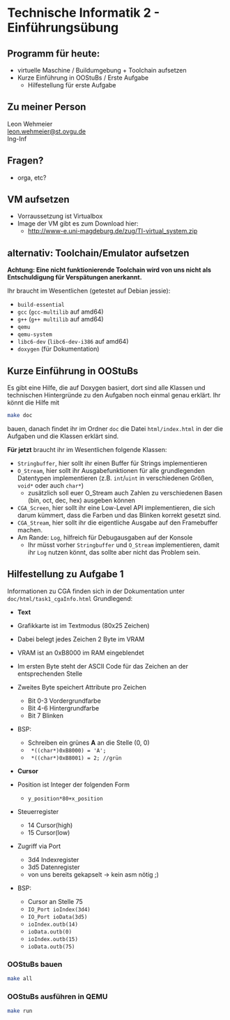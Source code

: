 # Technische Informatik 2 - Einführungsübung

## Programm für heute:

* virtuelle Maschine / Buildumgebung + Toolchain aufsetzen
* Kurze Einführung in OOStuBs / Erste Aufgabe
  * Hilfestellung für erste Aufgabe

## Zu meiner Person

Leon Wehmeier  
leon.wehmeier@st.ovgu.de  
Ing-Inf  

## Fragen?

* orga, etc?

## VM aufsetzen

* Vorraussetzung ist Virtualbox
* Image der VM gibt es zum Download hier:  
  * http://www-e.uni-magdeburg.de/zug/TI-virtual_system.zip

## alternativ: Toolchain/Emulator aufsetzen

**Achtung: Eine nicht funktionierende Toolchain wird von uns nicht als Entschuldigung für Verspätungen anerkannt.**


Ihr braucht im Wesentlichen (getestet auf Debian jessie):

* `build-essential`
* `gcc` (`gcc-multilib` auf amd64)
* `g++` (`g++ multilib` auf amd64)
* `qemu`
* `qemu-system`
* `libc6-dev` (`libc6-dev-i386` auf amd64)
* `doxygen` (für Dokumentation)


## Kurze Einführung in OOStuBs

Es gibt eine Hilfe, die auf Doxygen basiert, dort sind alle Klassen und technischen Hintergründe zu den Aufgaben noch einmal genau erklärt. 
Ihr könnt die Hilfe mit
```sh
make doc
```
bauen, danach findet ihr im Ordner `doc` die Datei `html/index.html` in der die Aufgaben und die Klassen erklärt sind.

**Für jetzt** braucht ihr im Wesentlichen folgende Klassen:

* `Stringbuffer`, hier sollt ihr einen Buffer für Strings implementieren
* `O_Stream`, hier sollt ihr Ausgabefunktionen für alle grundlegenden Datentypen implementieren (z.B. `int`/`uint` in verschiedenen Größen, `void*` oder auch `char*`)
	* zusätzlich soll euer O_Stream auch Zahlen zu verschiedenen Basen (bin, oct, dec, hex) ausgeben können
* `CGA_Screen`, hier sollt ihr eine Low-Level API implementieren, die sich darum kümmert, dass die Farben und das Blinken korrekt gesetzt sind.
* `CGA_Stream`, hier sollt ihr die eigentliche Ausgabe auf den Framebuffer machen.
*  Am Rande: `Log`, hilfreich für Debugausgaben auf der Konsole
	* Ihr müsst vorher `Stringbuffer` und `O_Stream` implementieren, damit ihr `Log` nutzen könnt, das sollte aber nicht das Problem sein.

## Hilfestellung zu Aufgabe 1

Informationen zu CGA finden sich in der Dokumentation unter `doc/html/task1_cgaInfo.html`
Grundlegend:

* **Text**
* Grafikkarte ist im Textmodus (80x25 Zeichen)
* Dabei belegt jedes Zeichen 2 Byte im VRAM
* VRAM ist an 0xB8000 im RAM eingeblendet
* Im ersten Byte steht der ASCII Code für das Zeichen an der entsprechenden Stelle
* Zweites Byte speichert Attribute pro Zeichen
	* Bit 0-3 Vordergrundfarbe
	* Bit 4-6 Hintergrundfarbe
	* Bit 7 Blinken
* BSP:
	* Schreiben ein grünes **A** an die Stelle (0, 0)
    * ``` *((char*)0xB8000) = 'A';```
    * ``` *((char*)0xB8001) = 2; //grün```
   
* **Cursor**
* Position ist Integer der folgenden Form
	* `y_position*80+x_position`
* Steuerregister
	* 14 Cursor(high)
	* 15 Cursor(low)
* Zugriff via Port
	* 3d4 Indexregister
	* 3d5 Datenregister
	* von uns bereits gekapselt -> kein asm nötig ;)
* BSP:
	* Cursor an Stelle 75
	* `IO_Port ioIndex(3d4)`
	* `IO_Port ioData(3d5)`
	* `ioIndex.outb(14)`
	* `ioData.outb(0)`
	* `ioIndex.outb(15)`
	* `ioData.outb(75)`

### OOStuBs bauen

```sh
make all
```

### OOStuBs ausführen in QEMU
```sh
make run
```